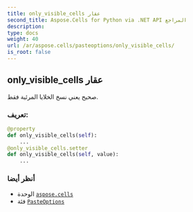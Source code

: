 ```yaml
---
title: only_visible_cells عقار
second_title: Aspose.Cells for Python via .NET API المراجع
description:
type: docs
weight: 40
url: /ar/aspose.cells/pasteoptions/only_visible_cells/
is_root: false
---
```

##  only_visible_cells عقار

صحيح يعني نسخ الخلايا المرئية فقط.
###  تعريف:
```python
@property
def only_visible_cells(self):
    ...
@only_visible_cells.setter
def only_visible_cells(self, value):
    ...
```

###  أنظر أيضا
* الوحدة [`aspose.cells`](../../)
* فئة [`PasteOptions`](/cells/python-net/ar/aspose.cells/pasteoptions)
